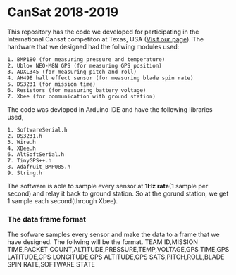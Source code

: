 # CanSat 2018-2019

This repository has the code we developed for participating in the International Cansat competiton at Texas, USA ([Visit our page](https://sites.google.com/view/launchpadsjce/home)). 
The hardware that we designed had the follwing modules used:

    1. BMP180 (for measuring pressure and temperature)
    2. Ublox NEO-M8N GPS (for measuring GPS position)
    3. ADXL345 (for measuring pitch and roll)
    4. AH49E hall effect sensor (for measuring blade spin rate)
    5. DS3231 (for mission time)
    6. Resistors (for measuring battery voltage)
    7. Xbee (for communication with ground station)
    
The code was devloped in Arduino IDE and have the following libraries used,

    1. SoftwareSerial.h
    2. DS3231.h
    3. Wire.h
    4. XBee.h
    6. AltSoftSerial.h
    7. TinyGPS++.h
    8. Adafruit_BMP085.h
    9. String.h
    
The software is able to sample every sensor at **1Hz rate**(1 sample per second) and relay it back to ground station. So at the gorund station,
we get 1 sample each second(through Xbee). 

### The data frame format
The sofware samples every sensor and make the data to a frame that we have designed. The follwing will be the format.
TEAM ID,MISSION TIME,PACKET COUNT,ALTITUDE,PRESSURE,TEMP,VOLTAGE,GPS TIME,GPS LATITUDE,GPS LONGITUDE,GPS ALTITUDE,GPS SATS,PITCH,ROLL,BLADE SPIN RATE,SOFTWARE STATE

